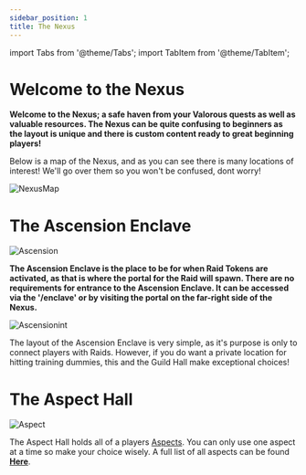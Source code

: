 ```yaml
---
sidebar_position: 1
title: The Nexus
---
```


import Tabs from '@theme/Tabs';
import TabItem from '@theme/TabItem';

<Tabs>
  <TabItem value="The Nexus" label="The Nexus" default>

# Welcome to the Nexus

**Welcome to the Nexus; a safe haven from your Valorous quests as well as valuable resources. The Nexus can be quite confusing to beginners as the layout is unique and there is custom content ready to great beginning players!**

Below is a map of the Nexus, and as you can see there is many locations of interest! We'll go over them so you won't be confused, dont worry!

![NexusMap](https://cdn.discordapp.com/attachments/953134990428868629/1000603283745951775/NEXUSMAP.png)


  </TabItem>
  <TabItem value="Ascension Enclave" label="Ascension Enclave">

# The Ascension Enclave

![Ascension](https://cdn.discordapp.com/attachments/953134990428868629/1022980193406693436/unknown.png)

**The Ascension Enclave is the place to be for when Raid Tokens are activated, as that is where the portal for the Raid will spawn. There are no requirements for entrance to the Ascension Enclave. It can be accessed via the '/enclave' or by visiting the portal on the far-right side of the Nexus.**

![Ascensionint](https://cdn.discordapp.com/attachments/953134990428868629/1022983178857742376/unknown.png)

The layout of the Ascension Enclave is very simple, as it's purpose is only to connect players with Raids. However, if you do want a private location for hitting training dummies, this and the Guild Hall make exceptional choices!


  </TabItem>
  <TabItem value="Aspect Hall" label="Aspect Hall">

# The Aspect Hall

![Aspect](https://cdn.discordapp.com/attachments/953134990428868629/1022984808411971635/unknown.png)

The Aspect Hall holds all of a players [Aspects](https://wiki-test.valorserver.com/docs/items/misc/aspects). You can only use one aspect at a time so make your choice wisely. A full list of all aspects can be found **[Here](https://docs.google.com/document/d/15PVh8JpINav9iNmGch8VHajk90lFQvk3Sb1eXzxf3LE/edit)**.



  </TabItem>
  <TabItem value="Battlepass" label="Battlepass">








  </TabItem>
 <TabItem value="Grove" label="Grove">








  </TabItem>
  <TabItem value="Housing" label="Housing">








  </TabItem>
 <TabItem value="Lootboxes" label="Lootboxes">








  </TabItem>
 <TabItem value="Marketplace" label="Marketplace">








  </TabItem>
 <TabItem value="Public Challenges" label="Public Challenges">








  </TabItem>
</Tabs>
